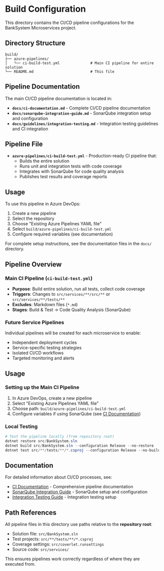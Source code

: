 # Build Configuration

This directory contains the CI/CD pipeline configurations for the BankSystem Microservices project.

## Directory Structure

```
build/
├── azure-pipelines/
│   └── ci-build-test.yml              # Main CI pipeline for entire solution
└── README.md                          # This file
```

## Pipeline Documentation

The main CI/CD pipeline documentation is located in:

- **`docs/ci-documentation.md`** - Complete CI/CD pipeline documentation
- **`docs/sonarqube-integration-guide.md`** - SonarQube integration setup and configuration
- **`docs/guidelines/integration-testing.md`** - Integration testing guidelines and CI integration

## Pipeline File

- **`azure-pipelines/ci-build-test.yml`** - Production-ready CI pipeline that:
  - Builds the entire solution
  - Runs unit and integration tests with code coverage
  - Integrates with SonarQube for code quality analysis
  - Publishes test results and coverage reports

## Usage

To use this pipeline in Azure DevOps:

1. Create a new pipeline
2. Select the repository
3. Choose "Existing Azure Pipelines YAML file"
4. Select `build/azure-pipelines/ci-build-test.yml`
5. Configure required variables (see documentation)

For complete setup instructions, see the documentation files in the `docs/` directory.

## Pipeline Overview

### **Main CI Pipeline** (`ci-build-test.yml`)

- **Purpose**: Build entire solution, run all tests, collect code coverage
- **Triggers**: Changes to `src/services/**/src/**` or `src/services/**/tests/**`
- **Excludes**: Markdown files (`*.md`)
- **Stages**: Build & Test → Code Quality Analysis (SonarQube)

### **Future Service Pipelines**

Individual pipelines will be created for each microservice to enable:

- Independent deployment cycles
- Service-specific testing strategies
- Isolated CI/CD workflows
- Targeted monitoring and alerts

## Usage

### **Setting up the Main CI Pipeline**

1. In Azure DevOps, create a new pipeline
2. Select "Existing Azure Pipelines YAML file"
3. Choose path: `build/azure-pipelines/ci-build-test.yml`
4. Configure variables if using SonarQube (see [CI Documentation](../docs/ci-documentation.md))

### **Local Testing**

```powershell
# Test the pipeline locally (from repository root)
dotnet restore src/BankSystem.sln
dotnet build src/BankSystem.sln --configuration Release --no-restore
dotnet test src/**/tests/**/*.csproj --configuration Release --no-build
```

## Documentation

For detailed information about CI/CD processes, see:

- [CI Documentation](../docs/ci-documentation.md) - Comprehensive pipeline documentation
- [SonarQube Integration Guide](../docs/sonarqube-integration-guide.md) - SonarQube setup and configuration
- [Integration Testing Guide](../docs/guidelines/integration-testing.md) - Integration testing setup

## Path References

All pipeline files in this directory use paths relative to the **repository root**:

- Solution file: `src/BankSystem.sln`
- Test projects: `src/**/tests/**/*.csproj`
- Coverage settings: `src/coverlet.runsettings`
- Source code: `src/services/`

This ensures pipelines work correctly regardless of where they are executed from.
